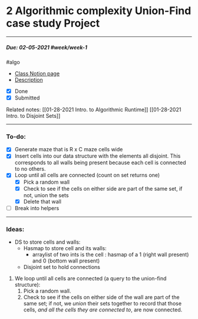 # 2 Algorithmic complexity Union-Find case study Project

---

##### Due: 02-05-2021 #week/week-1 
#algo 
- [Class Notion page](https://www.notion.so/Data-Structures-and-Algorithms-2dc17465f862455b86e8d1051ee41539)
- [Description](https://www.notion.so/HW1-Maze-Generation-f9429c5c7c114979a1dba79bb5b55984)
- [x] Done
- [x] Submitted

Related notes: [[01-28-2021 Intro. to Algorithmic Runtime]] [[01-28-2021 Intro. to Disjoint Sets]]

--- 


### To-do:

- [x]  Generate maze that is R x C maze cells wide
- [x]  Insert cells into our data structure with the elements all disjoint. This corresponds to all walls being present because each cell is connected to no others.
- [x]  Loop until all cells are connected (count on set returns one)
    - [x]  Pick a random wall
    - [x]  Check to see if the cells on either side are part of the same set, if not, union the sets
    - [x]  Delete that wall
- [ ]  Break into helpers

---

### Ideas:

- DS to store cells and walls:
    - Hasmap to store cell and its walls:
        - arraylist of two ints is the cell  : hasmap of a 1 (right wall present) and 0 (bottom wall present)
    - Disjoint set to hold connections

1. We loop until all cells are connected (a query to the union-find structure):
    1. Pick a random wall.
    2. Check to see if the cells on either side of the wall are part of the same set; if not, we *union* their sets together to record that those cells, *and all the cells they are connected to*, are now connected.